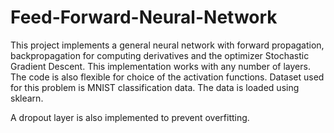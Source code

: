 # Feed-Forward-Neural-Network

This project implements a general neural network with forward propagation, backpropagation for computing derivatives and the optimizer Stochastic Gradient
Descent. This implementation works with any number of layers. The code is also flexible for choice of the activation functions. 
Dataset used for this problem is MNIST classification data. The data is loaded using sklearn.

A dropout layer is also implemented to prevent overfitting.
